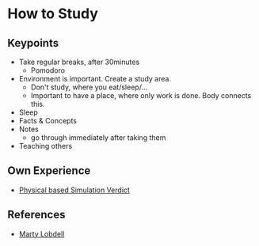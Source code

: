 # How to Study

## Keypoints

* Take regular breaks, after 30minutes
  * Pomodoro
* Environment is important. Create a study area.
  * Don't study, where you eat/sleep/...
  * Important to have a place, where only work is done. Body connects this.
* Sleep
* Facts & Concepts
* Notes
  * go through immediately after taking them
* Teaching others

## Own Experience

* [Physical based Simulation Verdict](../content/courses/physical-based-simulation.md#verdict)

## **R**eferences

* [Marty Lobdell](https://www.youtube.com/watch?v=IlU-zDU6aQ0)



